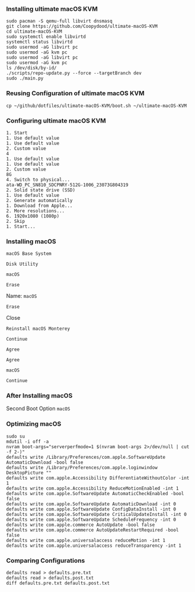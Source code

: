 ### Installing ultimate macOS KVM
```
sudo pacman -S qemu-full libvirt dnsmasq
git clone https://github.com/Coopydood/ultimate-macOS-KVM
cd ultimate-macOS-KVM
sudo systemctl enable libvirtd
systemctl status libvirtd
sudo usermod -aG libvirt pc
sudo usermod -aG kvm pc
sudo usermod -aG libvirt pc
sudo usermod -aG kvm pc
ls /dev/disk/by-id/
./scripts/repo-update.py --force --targetBranch dev
sudo ./main.py
```
### Reusing Configuration of ultimate macOS KVM
```
cp ~/github/dotfiles/ultimate-macOS-KVM/boot.sh ~/ultimate-macOS-KVM
```
### Configuring ultimate macOS KVM
```
1. Start
1. Use default value
1. Use default value
2. Custom value
4
1. Use default value
1. Use default value
2. Custom value
8G
4. Switch to physical...
ata-WD_PC_SN810_SDCPNRY-512G-1006_23073G804319
2. Solid state drive (SSD)
1. Use default value
2. Generate automatically
1. Download from Apple...
2. More resolutions...
6. 1920x1080 (1080p)
2. Skip
1. Start...
```
### Installing macOS
`macOS Base System`

`Disk Utility`

`macOS`

`Erase`

Name: `macOS`

`Erase`

Close

`Reinstall macOS Monterey`

`Continue`

`Agree`

`Agree`

`macOS`

`Continue`
### After Installing macOS
Second Boot Option `macOS`
### Optimizing macOS
```
sudo su
mdutil -i off -a
nvram boot-args="serverperfmode=1 $(nvram boot-args 2>/dev/null | cut -f 2-)"
defaults write /Library/Preferences/com.apple.SoftwareUpdate AutomaticDownload -bool false
defaults write /Library/Preferences/com.apple.loginwindow DesktopPicture ""
defaults write com.apple.Accessibility DifferentiateWithoutColor -int 1
defaults write com.apple.Accessibility ReduceMotionEnabled -int 1
defaults write com.apple.SoftwareUpdate AutomaticCheckEnabled -bool false
defaults write com.apple.SoftwareUpdate AutomaticDownload -int 0
defaults write com.apple.SoftwareUpdate ConfigDataInstall -int 0
defaults write com.apple.SoftwareUpdate CriticalUpdateInstall -int 0
defaults write com.apple.SoftwareUpdate ScheduleFrequency -int 0
defaults write com.apple.commerce AutoUpdate -bool false
defaults write com.apple.commerce AutoUpdateRestartRequired -bool false
defaults write com.apple.universalaccess reduceMotion -int 1
defaults write com.apple.universalaccess reduceTransparency -int 1
```
### Comparing Configurations
```
defaults read > defaults.pre.txt
defaults read > defaults.post.txt
diff defaults.pre.txt defaults.post.txt
```
